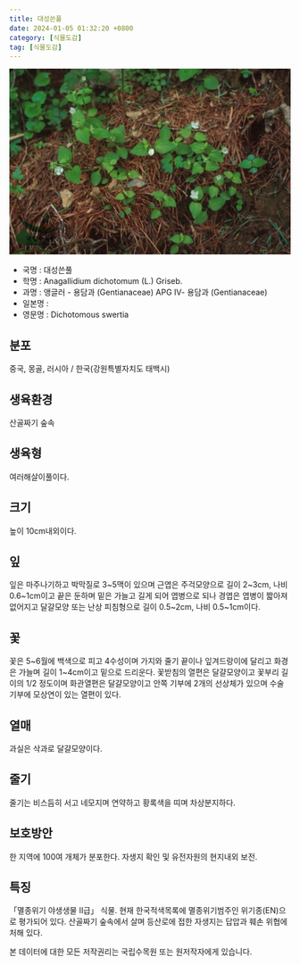 ```yaml
---
title: 대성쓴풀
date: 2024-01-05 01:32:20 +0800
category: [식물도감]
tag: [식물도감]
---
```




![대성쓴풀](/assets/img/fileUpload/plants/basic/Gentianaceae/Anagallidium/7620/7620_1_th2.jpg)
- 국명 : 대성쓴풀
- 학명 : Anagallidium dichotomum (L.) Griseb.
- 과명 : 앵글러 - 용담과 (Gentianaceae) APG Ⅳ- 용담과 (Gentianaceae)
- 일본명 : 
- 영문명 : Dichotomous swertia


## 분포
중국, 몽골, 러시아 / 한국(강원특별자치도 태백시) 
## 생육환경
산골짜기 숲속
## 생육형
여러해살이풀이다.
## 크기
높이 10cm내외이다.
## 잎
잎은 마주나기하고 박막질로 3~5맥이 있으며 근엽은 주걱모양으로 길이 2~3cm, 나비 0.6~1cm이고 끝은 둔하며 밑은 가늘고 길게 되어 엽병으로 되나 경엽은 엽병이 짧아져 없어지고 달걀모양 또는 난상 피침형으로 길이 0.5~2cm, 나비 0.5~1cm이다.
## 꽃
꽃은 5~6월에 백색으로 피고 4수성이며 가지와 줄기 끝이나 잎겨드랑이에 달리고 화경은 가늘며 길이 1~4cm이고 밑으로 드리운다. 꽃받침의 열편은 달걀모양이고 꽃부리 길이의 1/2 정도이며 화관열편은 달걀모양이고 안쪽 기부에 2개의 선상체가 있으며 수술 기부에 모상연이 있는 열편이 있다.
## 열매
과실은 삭과로 달걀모양이다.
## 줄기
줄기는 비스듬히 서고 네모지며 연약하고 황록색을 띠며 차상분지하다.
## 보호방안
한 지역에 100여 개체가 분포한다. 자생지 확인 및 유전자원의 현지내외 보전.
## 특징
「멸종위기 야생생물 Ⅱ급」 식물. 현재 한국적색목록에 멸종위기범주인 위기종(EN)으로 평가되어 있다. 
산골짜기 숲속에서 살며 등산로에 접한 자생지는 답압과 훼손 위협에 처해 있다. 






본 데이터에 대한 모든 저작권리는 국립수목원 또는 원저작자에게 있습니다.
